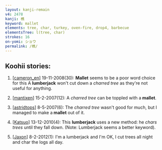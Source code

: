```yaml
---
layout: kanji-remain
v4: 2478
kanji: 樵
keyword: mallet
elements: tree, char, turkey, oven-fire, drop4, barbecue
elementsTree: l(tree, char)
strokes: 16
on-yomi: ショウ
permalink: /樵/
---
```


## Koohii stories: 

1) [<a href="http://kanji.koohii.com/profile/cameron_en">cameron_en</a>] 19-11-2008(30): <strong>Mallet</strong> seems to be a poor word choice for this A <strong>lumberjack</strong> won&#039;t cut down a <em>charred tree</em> as they&#039;re not useful for anything.

2) [<a href="http://kanji.koohii.com/profile/mantixen">mantixen</a>] 15-2-2007(12): A <em>charred tree</em> can be toppled with a<strong> mallet</strong>.

3) [<a href="http://kanji.koohii.com/profile/astridtops">astridtops</a>] 8-5-2007(6): The <em>charred tree</em> wasn&#039;t good for much, but I managed to make a<strong> mallet</strong> out of it.

4) [<a href="http://kanji.koohii.com/profile/Katsuo">Katsuo</a>] 13-12-2010(4): This <strong>lumberjack</strong> uses a new method: he <em>chars trees</em> until they fall down. (Note: Lumberjack seems a better keyword).

5) [<a href="http://kanji.koohii.com/profile/Jaxon">Jaxon</a>] 8-2-2012(1): I&#039;m a lumberjack and I&#039;m OK, I cut trees all night and char the logs all day.

